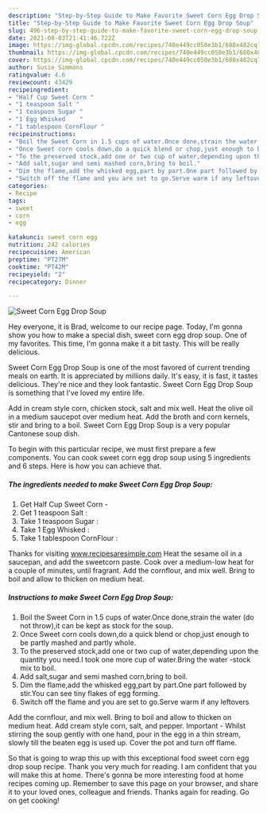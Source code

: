 ```yaml
---
description: "Step-by-Step Guide to Make Favorite Sweet Corn Egg Drop Soup"
title: "Step-by-Step Guide to Make Favorite Sweet Corn Egg Drop Soup"
slug: 496-step-by-step-guide-to-make-favorite-sweet-corn-egg-drop-soup
date: 2021-08-03T21:41:46.722Z
image: https://img-global.cpcdn.com/recipes/740e449cc050e3b1/680x482cq70/sweet-corn-egg-drop-soup-recipe-main-photo.jpg
thumbnail: https://img-global.cpcdn.com/recipes/740e449cc050e3b1/680x482cq70/sweet-corn-egg-drop-soup-recipe-main-photo.jpg
cover: https://img-global.cpcdn.com/recipes/740e449cc050e3b1/680x482cq70/sweet-corn-egg-drop-soup-recipe-main-photo.jpg
author: Susie Simmons
ratingvalue: 4.6
reviewcount: 43429
recipeingredient:
- "Half Cup Sweet Corn "
- "1 teaspoon Salt "
- "1 teaspoon Sugar "
- "1 Egg Whisked    "
- "1 tablespoon CornFlour "
recipeinstructions:
- "Boil the Sweet Corn in 1.5 cups of water.Once done,strain the water (do not throw),it can be kept as stock for the soup."
- "Once Sweet corn cools down,do a quick blend or chop,just enough to be partly mashed and partly whole."
- "To the preserved stock,add one or two cup of water,depending upon the quantity you need.I took one more cup of water.Bring the water -stock mix to boil."
- "Add salt,sugar and semi mashed corn,bring to boil."
- "Dim the flame,add the whisked egg,part by part.One part followed by stir.You can see tiny flakes of egg forming."
- "Switch off the flame and you are set to go.Serve warm if any leftovers"
categories:
- Recipe
tags:
- sweet
- corn
- egg

katakunci: sweet corn egg 
nutrition: 242 calories
recipecuisine: American
preptime: "PT27M"
cooktime: "PT42M"
recipeyield: "2"
recipecategory: Dinner

---
```



![Sweet Corn Egg Drop Soup](https://img-global.cpcdn.com/recipes/740e449cc050e3b1/680x482cq70/sweet-corn-egg-drop-soup-recipe-main-photo.jpg)

Hey everyone, it is Brad, welcome to our recipe page. Today, I'm gonna show you how to make a special dish, sweet corn egg drop soup. One of my favorites. This time, I'm gonna make it a bit tasty. This will be really delicious.

Sweet Corn Egg Drop Soup is one of the most favored of current trending meals on earth. It is appreciated by millions daily. It's easy, it is fast, it tastes delicious. They're nice and they look fantastic. Sweet Corn Egg Drop Soup is something that I've loved my entire life.

Add in cream style corn, chicken stock, salt and mix well. Heat the olive oil in a medium saucepot over medium heat. Add the broth and corn kernels, stir and bring to a boil. Sweet Corn Egg Drop Soup is a very popular Cantonese soup dish.


To begin with this particular recipe, we must first prepare a few components. You can cook sweet corn egg drop soup using 5 ingredients and 6 steps. Here is how you can achieve that.

<!--inarticleads1-->

##### The ingredients needed to make Sweet Corn Egg Drop Soup:

1. Get Half Cup Sweet Corn -
1. Get 1 teaspoon Salt :
1. Take 1 teaspoon Sugar :
1. Take 1 Egg Whisked    :
1. Take 1 tablespoon CornFlour :


Thanks for visiting www.recipesaresimple.com Heat the sesame oil in a saucepan, and add the sweetcorn paste. Cook over a medium-low heat for a couple of minutes, until fragrant. Add the cornflour, and mix well. Bring to boil and allow to thicken on medium heat. 

<!--inarticleads2-->

##### Instructions to make Sweet Corn Egg Drop Soup:

1. Boil the Sweet Corn in 1.5 cups of water.Once done,strain the water (do not throw),it can be kept as stock for the soup.
1. Once Sweet corn cools down,do a quick blend or chop,just enough to be partly mashed and partly whole.
1. To the preserved stock,add one or two cup of water,depending upon the quantity you need.I took one more cup of water.Bring the water -stock mix to boil.
1. Add salt,sugar and semi mashed corn,bring to boil.
1. Dim the flame,add the whisked egg,part by part.One part followed by stir.You can see tiny flakes of egg forming.
1. Switch off the flame and you are set to go.Serve warm if any leftovers


Add the cornflour, and mix well. Bring to boil and allow to thicken on medium heat. Add cream style corn, salt, and pepper. Important - Whilst stirring the soup gently with one hand, pour in the egg in a thin stream, slowly till the beaten egg is used up. Cover the pot and turn off flame. 

So that is going to wrap this up with this exceptional food sweet corn egg drop soup recipe. Thank you very much for reading. I am confident that you will make this at home. There's gonna be more interesting food at home recipes coming up. Remember to save this page on your browser, and share it to your loved ones, colleague and friends. Thanks again for reading. Go on get cooking!
